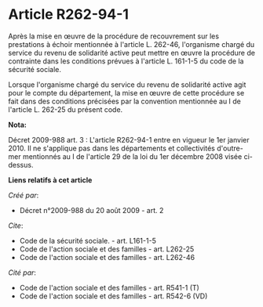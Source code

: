 # Article R262-94-1

Après la mise en œuvre de la procédure de recouvrement sur les prestations à échoir mentionnée à l'article L. 262-46,
l'organisme chargé du service du revenu de solidarité active peut mettre en œuvre la procédure de contrainte dans les
conditions prévues à l'article L. 161-1-5 du code de la sécurité sociale. 

Lorsque l'organisme chargé du service du revenu de solidarité active agit pour le compte du département, la mise en œuvre de
cette procédure se fait dans des conditions précisées par la convention mentionnée au I de l'article L. 262-25 du présent
code.

**Nota:**

Décret 2009-988 art. 3 : L'article R262-94-1 entre en vigueur le 1er janvier 2010. Il ne s'applique pas dans les départements
et collectivités d'outre-mer mentionnés au I de l'article 29 de la loi du 1er décembre 2008 visée ci-dessus.

**Liens relatifs à cet article**

_Créé par_:

  - Décret n°2009-988 du 20 août 2009 - art. 2

_Cite_:

  - Code de la sécurité sociale. - art. L161-1-5
  - Code de l'action sociale et des familles - art. L262-25
  - Code de l'action sociale et des familles - art. L262-46

_Cité par_:

  - Code de l'action sociale et des familles - art. R541-1 (T)
  - Code de l'action sociale et des familles - art. R542-6 (VD)

